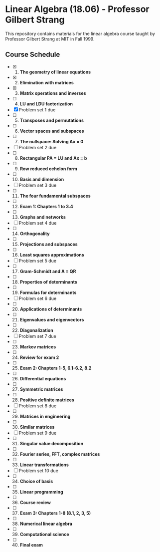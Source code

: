 # Linear Algebra (18.06) - Professor Gilbert Strang

This repository contains materials for the linear algebra course taught by Professor Gilbert Strang at MIT in Fall 1999.

## Course Schedule

- [X] 1. **The geometry of linear equations**
- [X] 2. **Elimination with matrices**
- [X] 3. **Matrix operations and inverses**
- [ ] 4. **LU and LDU factorization**
- [X] Problem set 1 due
- [ ] 5. **Transposes and permutations**
- [ ] 6. **Vector spaces and subspaces**
- [ ] 7. **The nullspace: Solving Ax = 0**
- [ ] Problem set 2 due
- [ ] 8. **Rectangular PA = LU and Ax = b**
- [ ] 9. **Row reduced echelon form**
- [ ] 10. **Basis and dimension**
- [ ] Problem set 3 due
- [ ] 11. **The four fundamental subspaces**
- [ ] 12. **Exam 1: Chapters 1 to 3.4**
- [ ] 13. **Graphs and networks**
- [ ] Problem set 4 due
- [ ] 14. **Orthogonality**
- [ ] 15. **Projections and subspaces**
- [ ] 16. **Least squares approximations**
- [ ] Problem set 5 due
- [ ] 17. **Gram-Schmidt and A = QR**
- [ ] 18. **Properties of determinants**
- [ ] 19. **Formulas for determinants**
- [ ] Problem set 6 due
- [ ] 20. **Applications of determinants**
- [ ] 21. **Eigenvalues and eigenvectors**
- [ ] 22. **Diagonalization**
- [ ] Problem set 7 due
- [ ] 23. **Markov matrices**
- [ ] 24. **Review for exam 2**
- [ ] 25. **Exam 2: Chapters 1-5, 6.1-6.2, 8.2**
- [ ] 26. **Differential equations**
- [ ] 27. **Symmetric matrices**
- [ ] 28. **Positive definite matrices**
- [ ] Problem set 8 due
- [ ] 29. **Matrices in engineering** 
- [ ] 30. **Similar matrices**
- [ ] Problem set 9 due
- [ ] 31. **Singular value decomposition**
- [ ] 32. **Fourier series, FFT, complex matrices**
- [ ] 33. **Linear transformations**
- [ ] Problem set 10 due
- [ ] 34. **Choice of basis**
- [ ] 35. **Linear programming**
- [ ] 36. **Course review**
- [ ] 37. **Exam 3: Chapters 1-8 (8.1, 2, 3, 5)**
- [ ] 38. **Numerical linear algebra**
- [ ] 39. **Computational science**
- [ ] 40. **Final exam**

